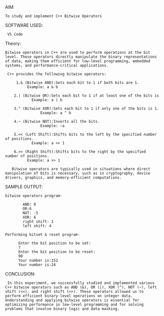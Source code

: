 AIM:

    To study and implement C++ Bitwise Operators

SOFTWARE USED:

     VS Code

Theory:

    Bitwise operators in C++ are used to perform operations at the bit level. These operators directly manipulate the binary representations of data, making them efficient for low-level programming, embedded systems, and performance-critical applications.

     C++ provides the following bitwise operators:

         1.& (Bitwise AND):Sets each bit to 1 if both bits are 1.
              Example: a & b

        2.| (Bitwise OR):Sets each bit to 1 if at least one of the bits is 
                Example: a | b

        3.^ (Bitwise XOR):Sets each bit to 1 if only one of the bits is 1.
                    Example: a ^ b

        4.~ (Bitwise NOT):Inverts all the bits.
                    Example: ~a

        5.<< (Left Shift):Shifts bits to the left by the specified number of positions.
                Example: a << 1

        6.>> (Right Shift):Shifts bits to the right by the specified number of positions.
              Example: a >> 1

       Bitwise operators are typically used in situations where direct manipulation of bits is necessary, such as in cryptography, device drivers, graphics, and memory-efficient computations.


SAMPLE OUTPUT:

    bitwise operators program-

            AND: 0
            OR:6
            NOT: -5
            XOR: 6
            right shift: 1
            left shift: 4

    Performing bitset & reset program-

          Enter the bit position to be set:
          7
          Enter the bit position to be reset:
          90
          Your number is:152
          Your number is:24


CONCLUSION:

     In this experiment, we successfully studied and implemented various C++ bitwise operators such as AND (&), OR (|), XOR (^), NOT (~), left shift (<<), and right shift (>>). These operators allowed us to perform efficient binary-level operations on integer data. Understanding and applying bitwise operators is essential for optimizing performance in low-level programming and for solving problems that involve binary logic and data masking.

